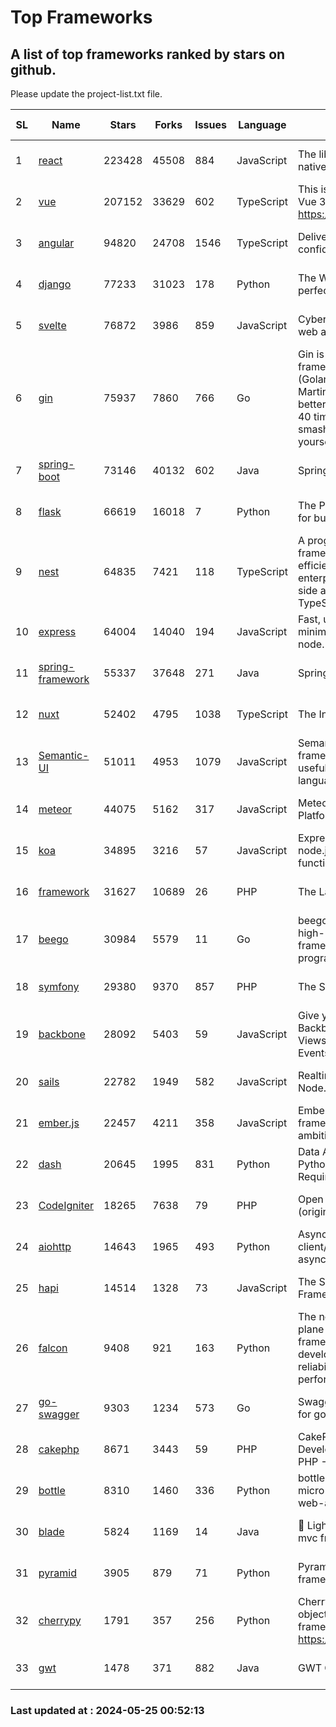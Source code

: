 # Top Frameworks
## A list of top frameworks ranked by stars on github.  
Please update the project-list.txt file.

| SL| Name  | Stars| Forks| Issues | Language | Description | Last Commit |
| --| ------| -----| ---- | ------ | -------- | ----------- | ----------- |
| 1 | [react](https://github.com/facebook/react) | 223428 | 45508 | 884 | JavaScript | The library for web and native user interfaces. | 2024-05-24 09:20:26 |
| 2 | [vue](https://github.com/vuejs/vue) | 207152 | 33629 | 602 | TypeScript | This is the repo for Vue 2. For Vue 3, go to https://github.com/vuejs/core | 2024-05-21 07:51:55 |
| 3 | [angular](https://github.com/angular/angular) | 94820 | 24708 | 1546 | TypeScript | Deliver web apps with confidence 🚀 | 2024-05-23 16:30:25 |
| 4 | [django](https://github.com/django/django) | 77233 | 31023 | 178 | Python | The Web framework for perfectionists with deadlines. | 2024-05-23 15:19:48 |
| 5 | [svelte](https://github.com/sveltejs/svelte) | 76872 | 3986 | 859 | JavaScript | Cybernetically enhanced web apps | 2024-05-24 21:59:08 |
| 6 | [gin](https://github.com/gin-gonic/gin) | 75937 | 7860 | 766 | Go | Gin is a HTTP web framework written in Go (Golang). It features a Martini-like API with much better performance -- up to 40 times faster. If you need smashing performance, get yourself some Gin. | 2024-05-24 06:55:25 |
| 7 | [spring-boot](https://github.com/spring-projects/spring-boot) | 73146 | 40132 | 602 | Java | Spring Boot | 2024-05-23 19:51:44 |
| 8 | [flask](https://github.com/pallets/flask) | 66619 | 16018 | 7 | Python | The Python micro framework for building web applications. | 2024-05-11 15:40:26 |
| 9 | [nest](https://github.com/nestjs/nest) | 64835 | 7421 | 118 | TypeScript | A progressive Node.js framework for building efficient, scalable, and enterprise-grade server-side applications with TypeScript/JavaScript 🚀 | 2024-05-21 06:12:45 |
| 10 | [express](https://github.com/expressjs/express) | 64004 | 14040 | 194 | JavaScript | Fast, unopinionated, minimalist web framework for node. | 2024-05-22 22:29:16 |
| 11 | [spring-framework](https://github.com/spring-projects/spring-framework) | 55337 | 37648 | 271 | Java | Spring Framework | 2024-05-24 13:42:39 |
| 12 | [nuxt](https://github.com/nuxt/nuxt) | 52402 | 4795 | 1038 | TypeScript | The Intuitive Vue Framework. | 2024-05-24 21:39:33 |
| 13 | [Semantic-UI](https://github.com/Semantic-Org/Semantic-UI) | 51011 | 4953 | 1079 | JavaScript | Semantic is a UI component framework based around useful principles from natural language. | 2023-01-11 17:05:32 |
| 14 | [meteor](https://github.com/meteor/meteor) | 44075 | 5162 | 317 | JavaScript | Meteor, the JavaScript App Platform | 2024-05-23 19:25:58 |
| 15 | [koa](https://github.com/koajs/koa) | 34895 | 3216 | 57 | JavaScript | Expressive middleware for node.js using ES2017 async functions | 2024-04-22 06:25:10 |
| 16 | [framework](https://github.com/laravel/framework) | 31627 | 10689 | 26 | PHP | The Laravel Framework. | 2024-05-24 14:44:08 |
| 17 | [beego](https://github.com/beego/beego) | 30984 | 5579 | 11 | Go | beego is an open-source, high-performance web framework for the Go programming language. | 2024-05-15 14:10:56 |
| 18 | [symfony](https://github.com/symfony/symfony) | 29380 | 9370 | 857 | PHP | The Symfony PHP framework | 2024-05-24 19:46:36 |
| 19 | [backbone](https://github.com/jashkenas/backbone) | 28092 | 5403 | 59 | JavaScript | Give your JS App some Backbone with Models, Views, Collections, and Events | 2024-03-06 23:22:47 |
| 20 | [sails](https://github.com/balderdashy/sails) | 22782 | 1949 | 582 | JavaScript | Realtime MVC Framework for Node.js | 2024-05-17 22:00:56 |
| 21 | [ember.js](https://github.com/emberjs/ember.js) | 22457 | 4211 | 358 | JavaScript | Ember.js - A JavaScript framework for creating ambitious web applications | 2024-05-24 18:07:07 |
| 22 | [dash](https://github.com/plotly/dash) | 20645 | 1995 | 831 | Python | Data Apps & Dashboards for Python. No JavaScript Required. | 2024-05-15 19:22:03 |
| 23 | [CodeIgniter](https://github.com/bcit-ci/CodeIgniter) | 18265 | 7638 | 79 | PHP | Open Source PHP Framework (originally from EllisLab) | 2024-03-20 03:51:42 |
| 24 | [aiohttp](https://github.com/aio-libs/aiohttp) | 14643 | 1965 | 493 | Python | Asynchronous HTTP client/server framework for asyncio and Python | 2024-05-21 10:52:47 |
| 25 | [hapi](https://github.com/hapijs/hapi) | 14514 | 1328 | 73 | JavaScript | The Simple, Secure Framework Developers Trust | 2024-04-09 14:33:32 |
| 26 | [falcon](https://github.com/falconry/falcon) | 9408 | 921 | 163 | Python | The no-magic web data plane API and microservices framework for Python developers, with a focus on reliability, correctness, and performance at scale. | 2024-05-07 19:30:52 |
| 27 | [go-swagger](https://github.com/go-swagger/go-swagger) | 9303 | 1234 | 573 | Go | Swagger 2.0 implementation for go | 2024-05-13 17:21:38 |
| 28 | [cakephp](https://github.com/cakephp/cakephp) | 8671 | 3443 | 59 | PHP | CakePHP: The Rapid Development Framework for PHP - Official Repository | 2024-05-24 03:41:46 |
| 29 | [bottle](https://github.com/bottlepy/bottle) | 8310 | 1460 | 336 | Python | bottle.py is a fast and simple micro-framework for python web-applications. | 2024-01-03 22:31:48 |
| 30 | [blade](https://github.com/lets-blade/blade) | 5824 | 1169 | 14 | Java | :rocket: Lightning fast and elegant mvc framework for Java8 | 2023-06-16 05:18:49 |
| 31 | [pyramid](https://github.com/Pylons/pyramid) | 3905 | 879 | 71 | Python | Pyramid - A Python web framework | 2024-03-03 23:38:59 |
| 32 | [cherrypy](https://github.com/cherrypy/cherrypy) | 1791 | 357 | 256 | Python | CherryPy is a pythonic, object-oriented HTTP framework.      https://cherrypy.dev | 2024-04-22 23:41:04 |
| 33 | [gwt](https://github.com/gwtproject/gwt) | 1478 | 371 | 882 | Java | GWT Open Source Project | 2024-05-12 19:01:43 |

### Last updated at : 2024-05-25 00:52:13

